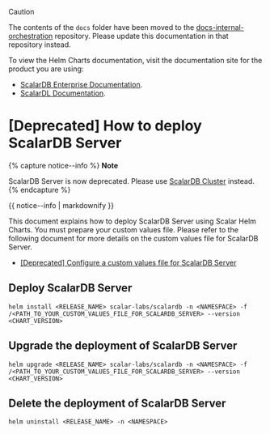 > [!CAUTION]
> 
> The contents of the `docs` folder have been moved to the [docs-internal-orchestration](https://github.com/scalar-labs/docs-internal-orchestration) repository. Please update this documentation in that repository instead.
> 
> To view the Helm Charts documentation, visit the documentation site for the product you are using:
> 
> - [ScalarDB Enterprise Documentation](https://scalardb.scalar-labs.com/docs/latest/helm-charts/getting-started-scalar-helm-charts/).
> - [ScalarDL Documentation](https://scalardl.scalar-labs.com/docs/latest/helm-charts/getting-started-scalar-helm-charts/).

# [Deprecated] How to deploy ScalarDB Server

{% capture notice--info %}
**Note**

ScalarDB Server is now deprecated. Please use [ScalarDB Cluster](./how-to-deploy-scalardb-cluster.md) instead.
{% endcapture %}

<div class="notice--info">{{ notice--info | markdownify }}</div>

This document explains how to deploy ScalarDB Server using Scalar Helm Charts. You must prepare your custom values file. Please refer to the following document for more details on the custom values file for ScalarDB Server.

* [[Deprecated] Configure a custom values file for ScalarDB Server](./configure-custom-values-scalardb.md)

## Deploy ScalarDB Server

```console
helm install <RELEASE_NAME> scalar-labs/scalardb -n <NAMESPACE> -f /<PATH_TO_YOUR_CUSTOM_VALUES_FILE_FOR_SCALARDB_SERVER> --version <CHART_VERSION>
```

## Upgrade the deployment of ScalarDB Server

```console
helm upgrade <RELEASE_NAME> scalar-labs/scalardb -n <NAMESPACE> -f /<PATH_TO_YOUR_CUSTOM_VALUES_FILE_FOR_SCALARDB_SERVER> --version <CHART_VERSION>
```

## Delete the deployment of ScalarDB Server

```console
helm uninstall <RELEASE_NAME> -n <NAMESPACE>
```

